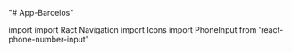 "# App-Barcelos" 

import 
import Ract Navigation
import Icons
import PhoneInput from 'react-phone-number-input'